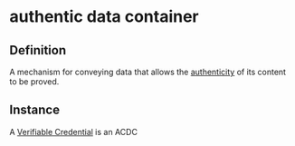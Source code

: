 # authentic data container
## Definition
A mechanism for conveying data that allows the [authenticity](authenticity) of its content to be proved.

## Instance
A [Verifiable Credential](https://w3.org/TR/vc-data-model/) is an ACDC

